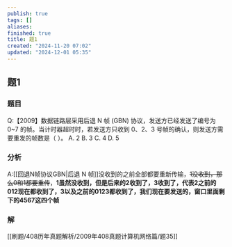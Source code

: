 ```yaml
---
publish: true
tags: []
aliases: 
finished: true
title: 题1
created: "2024-11-20 07:02"
updated: "2024-12-01 05:35"
---
```

## 题1
### 题目
Q:【2009】数据链路层采用后退 N 帧 (GBN) 协议，发送方已经发送了编号为 0~7 的帧。当计时器超时时，若发送方只收到 0、2、3 号帧的确认，则发送方需要重发的帧数是（ ）。
A. 2
B. 3
C. 4
D. 5
### 分析
A:[[回退N帧协议GBN|后退 N 帧]]没收到的之前全部都要重新传输，~~1没收到，那么0和1都要重传~~，**1虽然没收到，但是后来的2收到了，3收到了，代表2之前的012现在都收到了，3以及之前的0123都收到了，我们现在要发送的，窗口里面剩下的4567这四个帧**
### 解
[[刷题/408历年真题解析/2009年408真题计算机网络篇/题35]]
